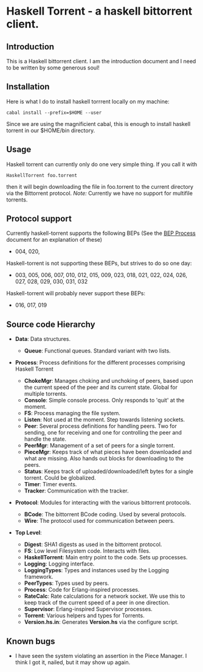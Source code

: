 Haskell Torrent - a haskell bittorrent client.
==========

Introduction
----------

This is a Haskell bittorrent client. I am the introduction document
and I need to be written by some generous soul!

Installation
------------

Here is what I do to install haskell torrrent locally on my machine:

    cabal install --prefix=$HOME --user

Since we are using the magnificient cabal, this is enough to install haskell torrent in our $HOME/bin directory.

Usage
-----------------

Haskell torrent can currently only do one very simple thing. If you call it with

    HaskellTorrent foo.torrent

then it will begin downloading the file in foo.torrent to the current directory via the Bittorrent protocol. *Note:* Currently we have no support for multifile torrents.

Protocol support
----------------

Currently haskell-torrent supports the following BEPs (See the
[BEP Process](http://www.bittorrent.org/beps/bep_0000.html) document for an
explanation of these)

   - 004, 020,

Haskell-torrent is not supporting these BEPs, but strives to do so one day:

   - 003, 005, 006, 007, 010, 012, 015, 009, 023, 018, 021, 022, 024, 026, 027,
     028, 029, 030, 031, 032

Haskell-torrent will probably never support these BEPs:

   - 016, 017, 019

Source code Hierarchy
---------------------

   - **Data**: Data structures.
      - **Queue**: Functional queues. Standard variant with two lists.

   - **Process**: Process definitions for the different processes comprising Haskell Torrent
      - **ChokeMgr**: Manages choking and unchoking of peers, based upon the current speed of the peer
        and its current state. Global for multiple torrents.
      - **Console**: Simple console process. Only responds to 'quit' at the moment.
      - **FS**: Process managing the file system.
      - **Listen**: Not used at the moment. Step towards listening sockets.
      - **Peer**: Several process definitions for handling peers. Two for sending, one for receiving
        and one for controlling the peer and handle the state.
      - **PeerMgr**: Management of a set of peers for a single torrent.
      - **PieceMgr**: Keeps track of what pieces have been downloaded and what are missing. Also hands
        out blocks for downloading to the peers.
      - **Status**: Keeps track of uploaded/downloaded/left bytes for a single torrent. Could be globalized.
      - **Timer**: Timer events.
      - **Tracker**: Communication with the tracker.

   - **Protocol**: Modules for interacting with the various bittorrent protocols.
      - **BCode**: The bittorrent BCode coding. Used by several protocols.
      - **Wire**: The protocol used for communication between peers.

   - **Top Level**:
      - **Digest**: SHA1 digests as used in the bittorrent protocol.
      - **FS**: Low level Filesystem code. Interacts with files.
      - **HaskellTorrent**: Main entry point to the code. Sets up processes.
      - **Logging**: Logging interface.
      - **LoggingTypes**: Types and instances used by the Logging framework.
      - **PeerTypes**: Types used by peers.
      - **Process**: Code for Erlang-inspired processes.
      - **RateCalc**: Rate calculations for a network socket. We use this to keep track of the
	current speed of a peer in one direction.
      - **Supervisor**: Erlang-inspired Supervisor processes.
      - **Torrent**: Various helpers and types for Torrents.
      - **Version.hs.in**: Generates **Version.hs** via the configure script.

Known bugs
----------

   - I have seen the system violating an assertion in the Piece Manager. I think I got it,
     nailed, but it may show up again.



